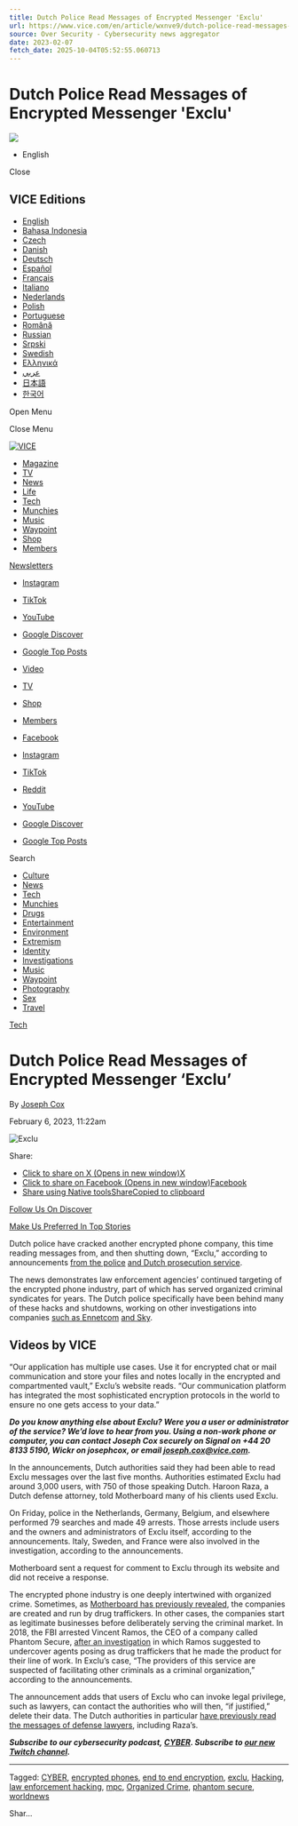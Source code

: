 ```yaml
---
title: Dutch Police Read Messages of Encrypted Messenger 'Exclu'
url: https://www.vice.com/en/article/wxnve9/dutch-police-read-messages-of-exclu
source: Over Security - Cybersecurity news aggregator
date: 2023-02-07
fetch_date: 2025-10-04T05:52:55.060713
---
```


# Dutch Police Read Messages of Encrypted Messenger 'Exclu'

![](https://px.ads.linkedin.com/collect/?pid=7004554&fmt=gif)

+ English

Close

## VICE Editions

* [English](https://www.vice.com/en)
* [Bahasa Indonesia](https://www.vice.com/id)
* [Czech](https://www.vice.com/cs)
* [Danish](https://www.vice.com/da)
* [Deutsch](https://www.vice.com/de)
* [Español](https://www.vice.com/es)
* [Français](https://www.vice.com/fr)
* [Italiano](https://www.vice.com/it)
* [Nederlands](https://www.vice.com/nl)
* [Polish](https://www.vice.com/pl)
* [Portuguese](https://www.vice.com/pt)
* [Română](https://www.vice.com/ro)
* [Russian](https://www.vice.com/ru)
* [Srpski](https://www.vice.com/sr)
* [Swedish](https://www.vice.com/sv)
* [Ελληνικά](https://www.vice.com/el)
* [عربي](https://www.vice.com/ar)
* [日本語](https://www.vice.com/ja)
* [한국어](https://www.vice.com/ko)

Open Menu

Close Menu

[![VICE](https://www.vice.com/wp-content/uploads/sites/2/2024/06/vice-logo_white@2x.png)](https://www.vice.com/en)

* [Magazine](https://www.vice.com/en/article/vice-magazine-is-coming-back/)
* [TV](https://www.vicetv.com/en_us)
* [News](https://www.vice.com/en/category/news/)
* [Life](https://www.vice.com/en/category/life/)
* [Tech](/en/section/tech/)
* [Munchies](/en/section/munchies/)
* [Music](/en/section/music)
* [Waypoint](/en/section/waypoint/)
* [Shop](https://vice-shop.com/)
* [Members](https://www.vice.com/en/section/membership/)

[Newsletters](https://vice.beehiiv.com/subscribe)

* [Instagram](https://www.instagram.com/vice)
* [TikTok](https://www.tiktok.com/%40vice)
* [YouTube](https://www.youtube.com/user/vice)
* [Google Discover](https://profile.google.com/cp/CgkvbS8wMzR2Zmg)
* [Google Top Posts](https://www.google.com/preferences/source?q=vice.com)

* [Video](https://video.vice.com)
* [TV](https://www.vicetv.com/en_us)
* [Shop](https://vice-shop.com/)
* [Members](https://www.vice.com/en/section/membership/)

* [Facebook](https://www.facebook.com/vice)
* [Instagram](https://www.instagram.com/vice)
* [TikTok](https://www.tiktok.com/%40vice)
* [Reddit](https://www.reddit.com/user/vice)
* [YouTube](https://www.youtube.com/user/vice)
* [Google Discover](https://profile.google.com/cp/CgkvbS8wMzR2Zmg)
* [Google Top Posts](https://www.google.com/preferences/source?q=vice.com)

Search

* [Culture](/en/section/life/)
* [News](/en/section/news/)
* [Tech](/en/section/tech/)
* [Munchies](/en/section/munchies/)
* [Drugs](/en/tag/drugs/)
* [Entertainment](/en/tag/entertainment/)
* [Environment](/en/tag/environment/)
* [Extremism](/en/tag/extremism)
* [Identity](/en/tag/identity)
* [Investigations](/en/tag/investigations)
* [Music](/en/section/music/)
* [Waypoint](/en/section/waypoint/)
* [Photography](/en/tag/photography)
* [Sex](/en/tag/sex)
* [Travel](/en/tag/travel)

[Tech](https://www.vice.com/en/category/tech/)

# Dutch Police Read Messages of Encrypted Messenger ‘Exclu’

By [Joseph Cox](https://www.vice.com/en/contributor/joseph-cox/ "Posts by Joseph Cox")

February 6, 2023, 11:22am

![Exclu](https://www.vice.com/wp-content/uploads/sites/2/2023/02/1675696715059-exclu-black-box.jpeg?w=1024)

Share:

* [Click to share on X (Opens in new window)X](https://www.vice.com/en/article/dutch-police-read-messages-of-exclu/?share=x&nb=1)
* [Click to share on Facebook (Opens in new window)Facebook](https://www.vice.com/en/article/dutch-police-read-messages-of-exclu/?share=facebook&nb=1)
* [Share using Native toolsShareCopied to clipboard](https://www.vice.com/en/article/dutch-police-read-messages-of-exclu/)

[Follow Us On Discover](https://profile.google.com/cp/CgkvbS8wMzR2Zmg)

[Make Us Preferred In Top Stories](https://www.google.com/preferences/source?q=vice.com)

Dutch police have cracked another encrypted phone company, this time reading messages from, and then shutting down, “Exclu,” according to announcements [from the police](https://www.politie.nl/nieuws/2023/februari/3/politie-leest-opnieuw-mee-met-criminelen.html) [and Dutch prosecution service](https://www.om.nl/actueel/nieuws/2023/02/03/politie-leest-opnieuw-mee-met-criminelen-cryptocommunicatiedienst-exclu-ontmanteld).

The news demonstrates law enforcement agencies’ continued targeting of the encrypted phone industry, part of which has served organized criminal syndicates for years. The Dutch police specifically have been behind many of these hacks and shutdowns, working on other investigations into companies [such as Ennetcom](https://www.vice.com/en/article/3dyaqk/dutch-cops-say-theyve-decrypted-pgp-messages-on-seized-server) [and Sky](https://www.vice.com/en/article/epxnnp/crime-boss-or-tech-ceo-sky-global-sues-government-domains).

## Videos by VICE

“Our application has multiple use cases. Use it for encrypted chat or mail communication and store your files and notes locally in the encrypted and compartmented vault,” Exclu’s website reads. “Our communication platform has integrated the most sophisticated encryption protocols in the world to ensure no one gets access to your data.”

***Do you know anything else about Exclu? Were you a user or administrator of the service? We’d love to hear from you. Using a non-work phone or computer, you can contact Joseph Cox securely on Signal on +44 20 8133 5190, Wickr on josephcox, or email joseph.cox@vice.com.***

In the announcements, Dutch authorities said they had been able to read Exclu messages over the last five months. Authorities estimated Exclu had around 3,000 users, with 750 of those speaking Dutch. Haroon Raza, a Dutch defense attorney, told Motherboard many of his clients used Exclu.

On Friday, police in the Netherlands, Germany, Belgium, and elsewhere performed 79 searches and made 49 arrests. Those arrests include users and the owners and administrators of Exclu itself, according to the announcements. Italy, Sweden, and France were also involved in the investigation, according to the announcements.

Motherboard sent a request for comment to Exclu through its website and did not receive a response.

The encrypted phone industry is one deeply intertwined with organized crime. Sometimes, as [Motherboard has previously revealed](https://www.vice.com/en/article/wjwbmm/inside-the-phone-company-secretly-run-by-drug-traffickers), the companies are created and run by drug traffickers. In other cases, the companies start as legitimate businesses before deliberately serving the criminal market. In 2018, the FBI arrested Vincent Ramos, the CEO of a company called Phantom Secure, [after an investigation](https://www.vice.com/en/article/v7m4pj/the-network-vincent-ramos-phantom-secure) in which Ramos suggested to undercover agents posing as drug traffickers that he made the product for their line of work. In Exclu’s case, “The providers of this service are suspected of facilitating other criminals as a criminal organization,” according to the announcements.

The announcement adds that users of Exclu who can invoke legal privilege, such as lawyers, can contact the authorities who will then, “if justified,” delete their data. The Dutch authorities in particular [have previously read the messages of defense lawyers](https://www.nrc.nl/nieuws/2022/04/04/vertrouwelijke-berichten-advocaten-en-hun-clienten-tegen-wet-in-toch-bewaard-a4107395), including Raza’s.

***Subscribe to our cybersecurity podcast, [CYBER](https://itunes.apple.com/gb/podcast/cyber/id1441708044?mt=2). Subscribe to [our new Twitch channel](https://www.twitch.tv/motherboardtv).***

---

Tagged:
[CYBER](https://www.vice.com/en/tag/cyber/), [encrypted phones](https://www.vice.com/en/tag/encrypted-phones/), [end to end encryption](https://www.vice.com/en/tag/end-to-end-encryption/), [exclu](https://www.vice.com/en/tag/exclu/), [Hacking](https://www.vice.com/en/tag/hacking/), [law enforcement hacking](https://www.vice.com/en/tag/law-enforcement-hacking/), [mpc](https://www.vice.com/en/tag/mpc/), [Organized Crime](https://www.vice.com/en/tag/organized-crime/), [phantom secure](https://www.vice.com/en/tag/phantom-secure/), [worldnews](https://www.vice.com/en/tag/worldnews/)

Shar...